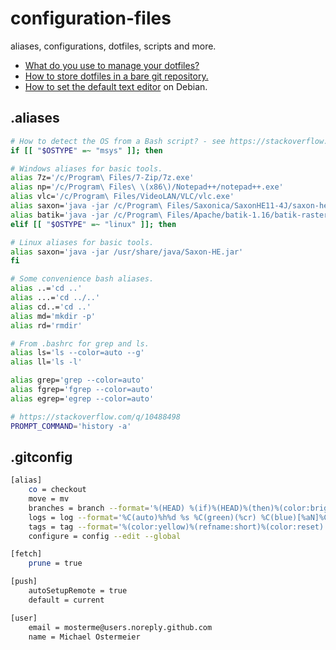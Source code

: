 # configuration-files

aliases, configurations, dotfiles, scripts and more.

* [What do you use to manage your dotfiles?](https://news.ycombinator.com/item?id=11070797)
* [How to store dotfiles in a bare git repository.](https://www.atlassian.com/git/tutorials/dotfiles)
* [How to set the default text editor](https://wiki.debian.org/TextEditor#How_to_set_a_default_text_editor) on Debian.

## .aliases
```sh
# How to detect the OS from a Bash script? - see https://stackoverflow.com/q/394230
if [[ "$OSTYPE" =~ "msys" ]]; then

# Windows aliases for basic tools.
alias 7z='/c/Program\ Files/7-Zip/7z.exe'
alias np='/c/Program\ Files\ \(x86\)/Notepad++/notepad++.exe'
alias vlc='/c/Program\ Files/VideoLAN/VLC/vlc.exe'
alias saxon='java -jar /c/Program\ Files/Saxonica/SaxonHE11-4J/saxon-he-11.4.jar'
alias batik='java -jar /c/Program\ Files/Apache/batik-1.16/batik-rasterizer-1.16.jar'
elif [[ "$OSTYPE" =~ "linux" ]]; then

# Linux aliases for basic tools.
alias saxon='java -jar /usr/share/java/Saxon-HE.jar'
fi

# Some convenience bash aliases.
alias ..='cd ..'
alias ...='cd ../..'
alias cd..='cd ..'
alias md='mkdir -p'
alias rd='rmdir'

# From .bashrc for grep and ls.
alias ls='ls --color=auto --g'
alias ll='ls -l'

alias grep='grep --color=auto'
alias fgrep='fgrep --color=auto'
alias egrep='egrep --color=auto'

# https://stackoverflow.com/q/10488498
PROMPT_COMMAND='history -a'
```
## .gitconfig
```sh
[alias]
    co = checkout
    move = mv
    branches = branch --format='%(HEAD) %(if)%(HEAD)%(then)%(color:brightyellow)%(else)%(if)%(worktreepath)%(then)%(color:cyan)%(else)%(if)%(upstream)%(then)%(color:yellow)%(else)%(color:red)%(end)%(end)%(end)%(if)%(symref)%(then)%(color:bold)%(refname:strip=2) -> %(symref:short)%(else)%(refname:short)%(end)%(color:reset) %(contents:subject) %(color:green)(%(committerdate:relative)) %(color:blue)[%(authorname)]%(color:reset)'
    logs = log --format='%C(auto)%h%d %s %C(green)(%cr) %C(blue)[%aN]%C(reset)' -n 20
    tags = tag --format='%(color:yellow)%(refname:short)%(color:reset) %(subject) %(color:green)(%(taggerdate:human)) %(color:blue)[%(taggername)]%(color:reset)'
    configure = config --edit --global

[fetch]
    prune = true

[push]
    autoSetupRemote = true
    default = current

[user]
    email = mosterme@users.noreply.github.com
    name = Michael Ostermeier
```

